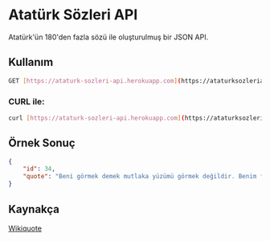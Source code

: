 # Atatürk Sözleri API

Atatürk'ün 180'den fazla sözü ile oluşturulmuş bir JSON API.

## Kullanım

```bash
GET [https://ataturk-sozleri-api.herokuapp.com](https://ataturksozleriapi.cyclic.app/)/
```

### CURL ile:

```bash
curl [https://ataturk-sozleri-api.herokuapp.com](https://ataturksozleriapi.cyclic.app/)/
```

## Örnek Sonuç
```json
{
    "id": 34,
    "quote": "Beni görmek demek mutlaka yüzümü görmek değildir. Benim fikirlerimi, benim duygularımı anlıyorsanız ve hissediyorsanız bu kafidir."
}
```
## Kaynakça
[Wikiquote](https://tr.wikiquote.org/wiki/Mustafa_Kemal_Atat%C3%BCrk)

